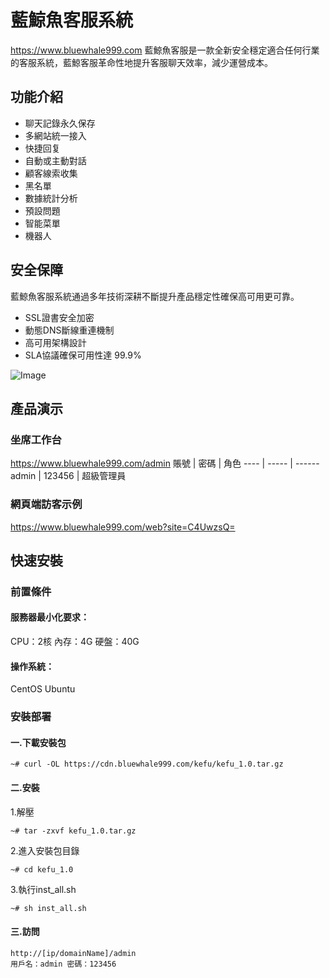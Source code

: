 # 藍鯨魚客服系統
https://www.bluewhale999.com
藍鯨魚客服是一款全新安全穩定適合任何行業的客服系統，藍鯨客服革命性地提升客服聊天效率，減少運營成本。

## 功能介紹

- 聊天記錄永久保存
- 多網站統一接入
- 快捷回复
- 自動或主動對話
- 顧客線索收集
- 黑名單
- 數據統計分析
- 預設問題
- 智能菜單
- 機器人

## 安全保障
藍鯨魚客服系統通過多年技術深耕不斷提升產品穩定性確保高可用更可靠。

- SSL證書安全加密
- 動態DNS斷線重連機制
- 高可用架構設計
- SLA協議確保可用性達 99.9%

![Image](https://user-images.githubusercontent.com/116637035/199217014-7cdfe0b8-6a72-4227-9465-6c8f3e256934.png)



## 產品演示
### 坐席工作台
https://www.bluewhale999.com/admin
 賬號  | 密碼  | 角色
 ---- | ----- | ------  
 admin  | 123456 | 超級管理員
 
### 網頁端訪客示例
https://www.bluewhale999.com/web?site=C4UwzsQ=

## 快速安裝

### 前置條件

#### 服務器最小化要求：
CPU：2核
內存：4G
硬盤：40G

#### 操作系統：
CentOS
Ubuntu

### 安裝部署
#### 一.下載安裝包
```
~# curl -OL https://cdn.bluewhale999.com/kefu/kefu_1.0.tar.gz
```
#### 二.安裝
1.解壓
```
~# tar -zxvf kefu_1.0.tar.gz
```
2.進入安裝包目錄
```
~# cd kefu_1.0
```
3.執行inst_all.sh
```
~# sh inst_all.sh
```
#### 三.訪問
```
http://[ip/domainName]/admin
用戶名：admin 密碼：123456
```
